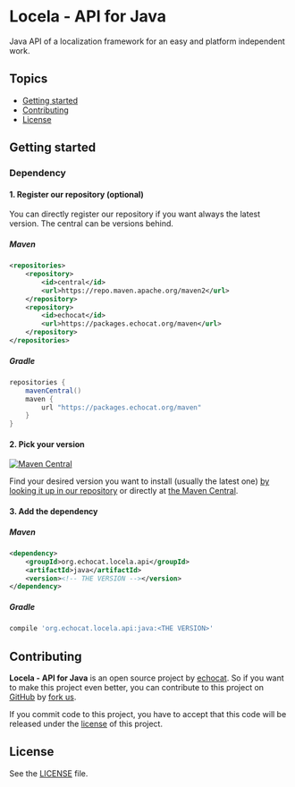 # Locela - API for Java

Java API of a localization framework for an easy and platform independent work.

## Topics

* [Getting started](#getting-started)
* [Contributing](#contributing)
* [License](#license)

## Getting started

### Dependency

#### 1. Register our repository (optional)

You can directly register our repository if you want always the latest version. The central can be versions behind.

##### Maven

```xml
<repositories>
    <repository>
        <id>central</id>
        <url>https://repo.maven.apache.org/maven2</url>
    </repository>
    <repository>
        <id>echocat</id>
        <url>https://packages.echocat.org/maven</url>
    </repository>
</repositories>
```

##### Gradle

```groovy
repositories {
    mavenCentral()
    maven {
        url "https://packages.echocat.org/maven"
    }
}
```

#### 2. Pick your version


[![Maven Central](https://maven-badges.herokuapp.com/maven-central/org.echocat.locela.api/java/badge.svg)](https://maven-badges.herokuapp.com/maven-central/org.echocat.locela.api/java)

Find your desired version you want to install (usually the latest one) [by looking it up in our repository](https://github.com/echocat/locela-api-java/packages/1846697/) or directly at [the Maven Central](http://search.maven.org/#search|ga|1|g:org.echocat.locela.api%20AND%20a:java).

#### 3. Add the dependency

##### Maven

```xml 
<dependency>
    <groupId>org.echocat.locela.api</groupId>
    <artifactId>java</artifactId>
    <version><!-- THE VERSION --></version>
</dependency>
```

##### Gradle

```groovy
compile 'org.echocat.locela.api:java:<THE VERSION>'
```

## Contributing

**Locela - API for Java** is an open source project by [echocat](https://echocat.org). So if you want to make this project even better, you can contribute to this project on [GitHub](https://github.com/echocat/locela-api-java) by [fork us](https://github.com/echocat/locela-api-java/fork).

If you commit code to this project, you have to accept that this code will be released under the [license](#license) of this project.

## License

See the [LICENSE](LICENSE) file.
